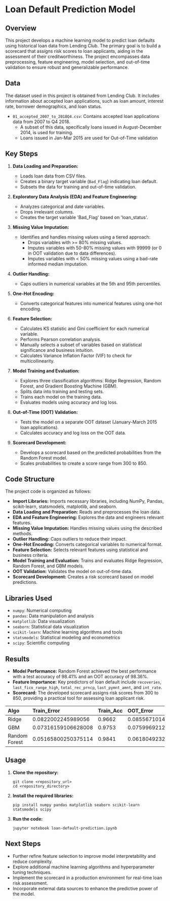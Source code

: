 # Loan Default Prediction Model

## Overview

This project develops a machine learning model to predict loan defaults using historical loan data from Lending Club. The primary goal is to build a scorecard that assigns risk scores to loan applicants, aiding in the assessment of their creditworthiness. The project encompasses data preprocessing, feature engineering, model selection, and out-of-time validation to ensure robust and generalizable performance.

## Data

The dataset used in this project is obtained from Lending Club. It includes information about accepted loan applications, such as loan amount, interest rate, borrower demographics, and loan status.

*   `01_accepted_2007_to_2018Q4.csv`: Contains accepted loan applications data from 2007 to Q4 2018.
    *   A subset of this data, specifically loans issued in August-December 2014, is used for training.
    *   Loans issued in Jan-Mar 2015 are used for Out-of-Time validation

## Key Steps

1.  **Data Loading and Preparation:**
    *   Loads loan data from CSV files.
    *   Creates a binary target variable (`Bad_Flag`) indicating loan default.
    *   Subsets the data for training and out-of-time validation.

2.  **Exploratory Data Analysis (EDA) and Feature Engineering:**
    *   Analyzes categorical and date variables.
    *   Drops irrelevant columns.
    *   Creates the target variable 'Bad_Flag' based on 'loan_status'.

3.  **Missing Value Imputation:**
    *   Identifies and handles missing values using a tiered approach:
        *   Drops variables with >= 80% missing values.
        *   Imputes variables with 50-80% missing values with 99999 (or 0 in OOT validation due to data differences).
        *   Imputes variables with < 50% missing values using a bad-rate informed median imputation.

4.  **Outlier Handling:**
    *   Caps outliers in numerical variables at the 5th and 95th percentiles.

5.  **One-Hot Encoding:**
    *   Converts categorical features into numerical features using one-hot encoding.

6.  **Feature Selection:**
    *   Calculates KS statistic and Gini coefficient for each numerical variable.
    *   Performs Pearson correlation analysis.
    *   Manually selects a subset of variables based on statistical significance and business intuition.
    *   Calculates Variance Inflation Factor (VIF) to check for multicollinearity.

7.  **Model Training and Evaluation:**
    *   Explores three classification algorithms: Ridge Regression, Random Forest, and Gradient Boosting Machine (GBM).
    *   Splits data into training and testing sets.
    *   Trains each model on the training data.
    *   Evaluates models using accuracy and log loss.

8.  **Out-of-Time (OOT) Validation:**
    *   Tests the model on a separate OOT dataset (January-March 2015 loan applications).
    *   Calculates accuracy and log loss on the OOT data.

9.  **Scorecard Development:**
    *   Develops a scorecard based on the predicted probabilities from the Random Forest model.
    *   Scales probabilities to create a score range from 300 to 850.

## Code Structure

The project code is organized as follows:

*   **Import Libraries:** Imports necessary libraries, including NumPy, Pandas, scikit-learn, statsmodels, matplotlib, and seaborn.
*   **Data Loading and Preparation:** Reads and preprocesses the loan data.
*   **EDA and Feature Engineering:** Explores the data and engineers relevant features.
*   **Missing Value Imputation:** Handles missing values using the described methods.
*   **Outlier Handling:** Caps outliers to reduce their impact.
*   **One-Hot Encoding:** Converts categorical variables to numerical format.
*   **Feature Selection:** Selects relevant features using statistical and business criteria.
*   **Model Training and Evaluation:** Trains and evaluates Ridge Regression, Random Forest, and GBM models.
*   **OOT Validation:** Validates the model on out-of-time data.
*   **Scorecard Development:** Creates a risk scorecard based on model predictions.

## Libraries Used

*   `numpy`: Numerical computing
*   `pandas`: Data manipulation and analysis
*   `matplotlib`: Data visualization
*   `seaborn`: Statistical data visualization
*   `scikit-learn`: Machine learning algorithms and tools
*   `statsmodels`: Statistical modeling and econometrics
*   `scipy`: Scientific computing

## Results

*   **Model Performance:**  Random Forest achieved the best performance with a test accuracy of 98.41% and an OOT accuracy of 98.36%.
*   **Feature Importance:**  Key predictors of loan default include `recoveries`, `last_fico_range_high`, `total_rec_prncp`, `last_pymnt_amnt`, and `int_rate`.
*   **Scorecard:**  The developed scorecard assigns risk scores from 300 to 850, providing a practical tool for assessing loan applicant risk.

| Algo          | Train_Error         | Train_Acc | OOT_Error           | OOT_Acc |
| :------------ | :------------------ | :-------- | :------------------ | :------ |
| Ridge         | 0.0822002245989056  | 0.9662    | 0.08556710142894697 | 0.9641  |
| GBM           | 0.07316159106628008 | 0.9753    | 0.07599692128878723 | 0.9741  |
| Random Forest | 0.05165800250375114 | 0.9841    | 0.06180492322965778 | 0.9836  |

## Usage

1.  **Clone the repository:**
    ```
    git clone <repository_url>
    cd <repository_directory>
    ```

2.  **Install the required libraries:**
    ```
    pip install numpy pandas matplotlib seaborn scikit-learn statsmodels scipy
    ```

3.  **Run the code:**
    ```
    jupyter notebook loan-default-prediction.ipynb
    ```

## Next Steps

*   Further refine feature selection to improve model interpretability and reduce complexity.
*   Explore additional machine learning algorithms and hyperparameter tuning techniques.
*   Implement the scorecard in a production environment for real-time loan risk assessment.
*   Incorporate external data sources to enhance the predictive power of the model.

